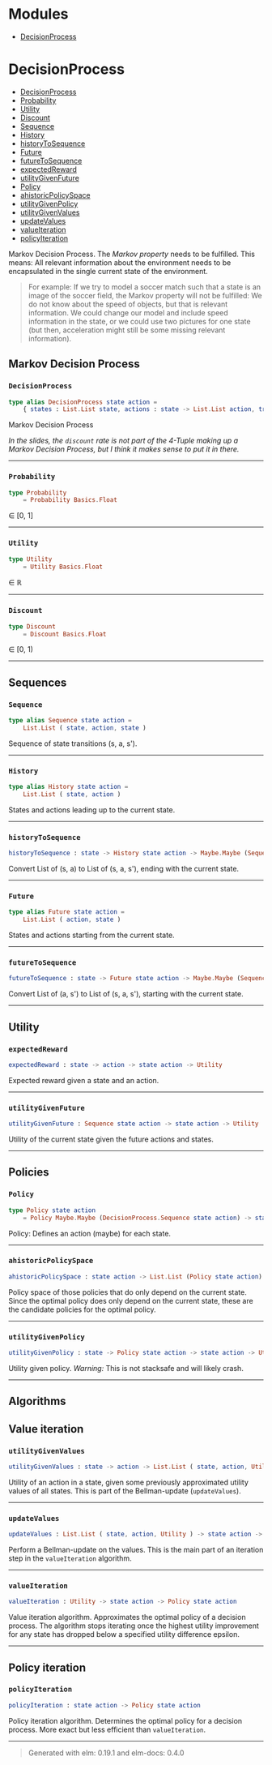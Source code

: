 # Modules
- [DecisionProcess](#decisionprocess)

# DecisionProcess
- [DecisionProcess](#decisionprocess)
- [Probability](#probability)
- [Utility](#utility)
- [Discount](#discount)
- [Sequence](#sequence)
- [History](#history)
- [historyToSequence](#historytosequence)
- [Future](#future)
- [futureToSequence](#futuretosequence)
- [expectedReward](#expectedreward)
- [utilityGivenFuture](#utilitygivenfuture)
- [Policy](#policy)
- [ahistoricPolicySpace](#ahistoricpolicyspace)
- [utilityGivenPolicy](#utilitygivenpolicy)
- [utilityGivenValues](#utilitygivenvalues)
- [updateValues](#updatevalues)
- [valueIteration](#valueiteration)
- [policyIteration](#policyiteration)

 Markov Decision Process.
The _Markov property_ needs to be fulfilled. This means: All relevant information about the environment needs to be encapsulated in the single current state of the environment.
> For example: If we try to model a soccer match such that a state is an image of the soccer field, the Markov property will not be fulfilled: We do not know about the speed of objects, but that is relevant information. We could change our model and include speed information in the state, or we could use two pictures for one state (but then, acceleration might still be some missing relevant information).
## Markov Decision Process

### `DecisionProcess`
```elm
type alias DecisionProcess state action =
    { states : List.List state, actions : state -> List.List action, transition : state -> action -> state -> DecisionProcess.Probability, reward : state -> action -> state -> DecisionProcess.Utility, discount : DecisionProcess.Discount }
```
 Markov Decision Process

_In the slides, the `discount` rate is not part of the 4-Tuple making up a Markov Decision Process, but I think it makes sense to put it in there._



---

### `Probability`
```elm
type Probability  
    = Probability Basics.Float
```
 ∈ [0, 1]


---

### `Utility`
```elm
type Utility  
    = Utility Basics.Float
```
 ∈ ℝ


---

### `Discount`
```elm
type Discount  
    = Discount Basics.Float
```
 ∈ [0, 1)


---

## Sequences

### `Sequence`
```elm
type alias Sequence state action =
    List.List ( state, action, state )
```
 Sequence of state transitions (s, a, s').


---

### `History`
```elm
type alias History state action =
    List.List ( state, action )
```
 States and actions leading up to the current state.


---

### `historyToSequence`
```elm
historyToSequence : state -> History state action -> Maybe.Maybe (Sequence state action)
```
 Convert List of (s, a) to List of (s, a, s'), ending with the current state.


---

### `Future`
```elm
type alias Future state action =
    List.List ( action, state )
```
 States and actions starting from the current state.


---

### `futureToSequence`
```elm
futureToSequence : state -> Future state action -> Maybe.Maybe (Sequence state action)
```
 Convert List of (a, s') to List of (s, a, s'), starting with the current state.


---

## Utility

### `expectedReward`
```elm
expectedReward : state -> action -> state action -> Utility
```
 Expected reward given a state and an action.


---

### `utilityGivenFuture`
```elm
utilityGivenFuture : Sequence state action -> state action -> Utility
```
 Utility of the current state given the future actions and states.


---

## Policies

### `Policy`
```elm
type Policy state action 
    = Policy Maybe.Maybe (DecisionProcess.Sequence state action) -> state -> Maybe.Maybe action
```
 Policy: Defines an action (maybe) for each state.


---

### `ahistoricPolicySpace`
```elm
ahistoricPolicySpace : state action -> List.List (Policy state action)
```
 Policy space of those policies that do only depend on the current state. Since the optimal policy does only depend on the current state, these are the candidate policies for the optimal policy.


---

### `utilityGivenPolicy`
```elm
utilityGivenPolicy : state -> Policy state action -> state action -> Utility
```
 Utility given policy.
_Warning:_ This is not stacksafe and will likely crash.


---

## Algorithms
## Value iteration

### `utilityGivenValues`
```elm
utilityGivenValues : state -> action -> List.List ( state, action, Utility ) -> state action -> Utility
```
 Utility of an action in a state, given some previously approximated utility values of all states. This is part of the Bellman-update (`updateValues`).


---

### `updateValues`
```elm
updateValues : List.List ( state, action, Utility ) -> state action -> List.List ( state, action, Utility )
```
 Perform a Bellman-update on the values. This is the main part of an iteration step in the `valueIteration` algorithm.


---

### `valueIteration`
```elm
valueIteration : Utility -> state action -> Policy state action
```
 Value iteration algorithm. Approximates the optimal policy of a decision process. The algorithm stops iterating once the highest utility improvement for any state has dropped below a specified utility difference epsilon.


---

## Policy iteration

### `policyIteration`
```elm
policyIteration : state action -> Policy state action
```
 Policy iteration algorithm. Determines the optimal policy for a decision process. More exact but less efficient than `valueIteration`.


---


> Generated with elm: 0.19.1 and elm-docs: 0.4.0
